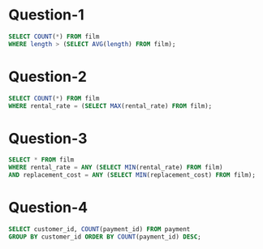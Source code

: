 # Question-1
```SQL
SELECT COUNT(*) FROM film
WHERE length > (SELECT AVG(length) FROM film);
```
# Question-2
```SQL
SELECT COUNT(*) FROM film
WHERE rental_rate = (SELECT MAX(rental_rate) FROM film);
```
# Question-3
```SQL
SELECT * FROM film
WHERE rental_rate = ANY (SELECT MIN(rental_rate) FROM film)
AND replacement_cost = ANY (SELECT MIN(replacement_cost) FROM film);
```
# Question-4
```SQL
SELECT customer_id, COUNT(payment_id) FROM payment
GROUP BY customer_id ORDER BY COUNT(payment_id) DESC;
```